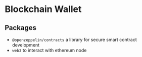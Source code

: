 # Blockchain Wallet

## Packages
- `@openzeppelin/contracts` a library for secure smart contract development
- `web3` to interact with ethereum node